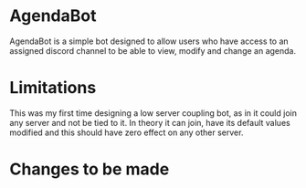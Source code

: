 # AgendaBot
AgendaBot is a simple bot designed to allow users who have access to an assigned discord channel to be able to view, modify and change an agenda.

# Limitations
This was my first time designing a low server coupling bot, as in it could join any server and not be tied to it. In theory it can join, have its default values modified and this should have zero effect on any other server.

# Changes to be made

